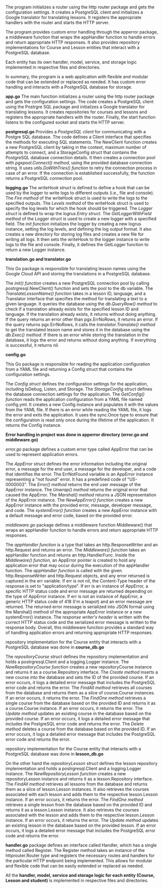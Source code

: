 The program initializes a router using the http router package and gets the configuration settings. It creates a PostgreSQL client and initializes a Google translator for translating lessons. It registers the appropriate handlers with the router and starts the HTTP server.

The program provides custom error handling through the apperror package, a middleware function that wraps the appHandler function to handle errors and return appropriate HTTP responses. It also provides repository implementations for Course and Lesson entities that interact with a PostgreSQL database.

Each entity has its own handler, model, service, and storage logic implemented in respective files and directories.

In summary, the program is a web application with flexible and modular code that can be extended or replaced as needed. It has custom error handling and interacts with a PostgreSQL database for storage.




**app.go**
The main function initializes a router using the http router package and gets the configuration settings.
The code creates a PostgreSQL client using the Postrgre SQL package and initializes a Google translator for translating lessons.
It creates repositories for courses and lessons and registers the appropriate handlers with the router.
Finally, the start function listens to the configured socket and starts the HTTP server.

**postgresql.go**
Provides a _PostgreSQL client_ for communicating with a Postgre SQL database. 
The code defines a Client interface that specifies the methods for executing SQL statements.
The NewClient function creates a new PostgreSQL client by taking in the context, maximum number of attempts to connect, and a StorageConfig struct that contains the PostgreSQL database connection details.
It then creates a connection pool with _pgxpool.Connect() method_, using the provided database connection string.
It uses _utils.DoWithTries() function_ to retry the connection process in case of an error.
If the connection is established successfully, the function returns a PostgreSQL connection pool.

**logging.go**
The _writeHook struct_ is defined to define a hook that can be used by the logger to write logs to different outputs (i.e., file and console).
The _Fire method_ of the writeHook struct is used to write the logs to the specified outputs.
The _Levels method_ of the writeHook struct is used to specify the log levels for which the hook should be triggered.
The _Logger struct_ is defined to wrap the _logrus.Entry struct_.
The _GetLoggerWithField method_ of the Logger struct is used to create a new logger with a specified field.
The _init function_ initializes the logger by creating a new logrus instance, setting the log levels, and defining the log output format.
It also creates a new directory for storing log files and creates a new file for writing all logs.
It then sets the writeHook to the logger instance to write logs to the file and console.
Finally, it defines the GetLogger function to return a new Logger instance.

**translation.go and translator.go**

This Go package is responsible for translating lesson names using the Google Cloud API and storing the translations in a PostgreSQL database. 

The _init() function_ creates a new PostgreSQL connection pool by calling postrgresql.NewClient() function and sets the pool to the db variable.
The _TranslateLessonName() function_ takes in a lesson ID, language, and a Translator interface that specifies the method for translating a text to a given language.
It queries the database using the _db.QueryRow() method_ to check if a translation already exists for the specified lesson ID and language.
If the translation already exists, it returns without doing anything.
If the query returns an error other than pgx.ErrNoRows, it returns an error.
If the query returns pgx.ErrNoRows, it calls the _translator.Translate() method_ to get the translated lesson name and stores it in the database using the _db.Exec() method_.
If there is an error while storing the translation in the database, it logs the error and returns without doing anything.
If everything is successful, it returns nil.

**config.go**

This Go package is responsible for reading the application configuration from a YAML file and returning a Config struct that contains the configuration settings. 

The _Config struct_ defines the configuration settings for the application, including IsDebug, Listen, and Storage.
The _StorageConfig struct_ defines the database connection settings for the application.
The _GetConfig() function_ reads the application configuration from a YAML file named config.yml.
It creates a new Config instance and populates it with the values from the YAML file.
If there is an error while reading the YAML file, it logs the error and exits the application.
It uses the sync.Once type to ensure that the configuration is read only once during the lifetime of the application.
It returns the Config instance.

**Error handling in project was done in apperror directory (error.go and middleware.go)**

_error.go_ package defines a custom error type called AppError that can be used to represent application errors. 

The _AppError struct_ defines the error information including the original error, a message for the end user, a message for the developer, and a code that identifies the error.
The ErrNotFound variable is an AppError instance representing a "not found" error. It has a predefined code of "US-0000003".
The _Error() method_ returns the end user message of the AppError instance.
The _Unwrap() method_ returns the original error that caused the AppError.
The _Marshal() method_ returns a JSON representation of the AppError instance.
The _NewAppError() function_ creates a new AppError instance with the provided error, message, developer message, and code.
The _systemError() function_ creates a new AppError instance with a default message and error code, based on the provided error.

_middleware.go_ package defines a middleware function Middleware() that wraps an appHandler function to handle errors and return appropriate HTTP responses. 

The _appHandler function_ is a type that takes an http.ResponseWriter and an http.Request and returns an error.
The _Middleware() function_ takes an appHandler function and returns an http.HandlerFunc.
Inside the _Middleware() function_, an AppError pointer is created to hold any application error that may occur during the execution of the appHandler function.
The _appHandler function_ is called with the given http.ResponseWriter and http.Request objects, and any error returned is captured in the err variable.
If err is not nil, the Content-Type header of the response is set to "application/type".
If err is an instance of AppError, a specific HTTP status code and error message are returned depending on the type of AppError instance.
If err is not an instance of AppError, a generic HTTP status code of 418 (I'm a teapot) and an error message are returned.
The returned error message is serialized into JSON format using the Marshal() method of the appropriate AppError instance or a new systemError() instance.
The _response writer's header_ is written with the correct HTTP status code and the serialized error message is written to the response body.
Overall, this middleware function provides a standard way of handling application errors and returning appropriate HTTP responses.

repository implementation for the Course entity that interacts with a PostgreSQL database was done in **course_db.go**

The _repositoryCourse struct_ defines the repository implementation and holds a postrgresql.Client and a logging.Logger instance.
The _NewRepositoryCourse function_ creates a new repositoryCourse instance and returns it as a course.Repository interface.
The _Create method_ inserts a new course into the database and sets the ID of the provided course. If an error occurs, it logs a detailed error message that includes the PostgreSQL error code and returns the error.
The _FindAll method_ retrieves all courses from the database and returns them as a slice of course.Course instances. If an error occurs, it returns the error.
The _FindOne method_ retrieves a single course from the database based on the provided ID and returns it as a course.Course instance. If an error occurs, it returns the error.
The _Update method_ updates an existing course in the database based on the provided course. If an error occurs, it logs a detailed error message that includes the PostgreSQL error code and returns the error.
The _Delete method_ deletes a course from the database based on the provided ID. If an error occurs, it logs a detailed error message that includes the PostgreSQL error code and returns the error.

repository implementation for the Course entity that interacts with a PostgreSQL database was done in **lesson_db.go**

On the other hand the _repositoryLesson struct_ defines the lesson repository implementation and holds a postrgresql.Client and a logging.Logger instance.
The _NewRepositoryLesson function_ creates a new repositoryLesson instance and returns it as a lesson.Repository interface.
The _FindAll method_ retrieves all lessons from the database and returns them as a slice of lesson.Lesson instances. It also retrieves the courses associated with each lesson and adds them to the respective lesson.Lesson instance. If an error occurs, it returns the error.
The _FindOne method_ retrieves a single lesson from the database based on the provided ID and returns it as a lesson.Lesson instance. It also retrieves the courses associated with the lesson and adds them to the respective lesson.Lesson instance. If an error occurs, it returns the error.
The _Update method_ updates an existing lesson in the database based on the provided lesson. If an error occurs, it logs a detailed error message that includes the PostgreSQL error code and returns the error.

**handler.go** package defines an interface called Handler, which has a single method called Register. The Register method takes an instance of the httprouter.Router type and registers the necessary routes and handlers for the particular HTTP endpoint being implemented. This allows for modular and flexible code that can be easily extended or replaced as needed.

All the **handler, model, service and storage logic for each entity (Course, Lesson and student)** is implemented in respective files and directories.
